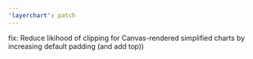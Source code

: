 ```yaml
---
'layerchart': patch
---
```


fix: Reduce likihood of clipping for Canvas-rendered simplified charts by increasing default padding (and add top))
